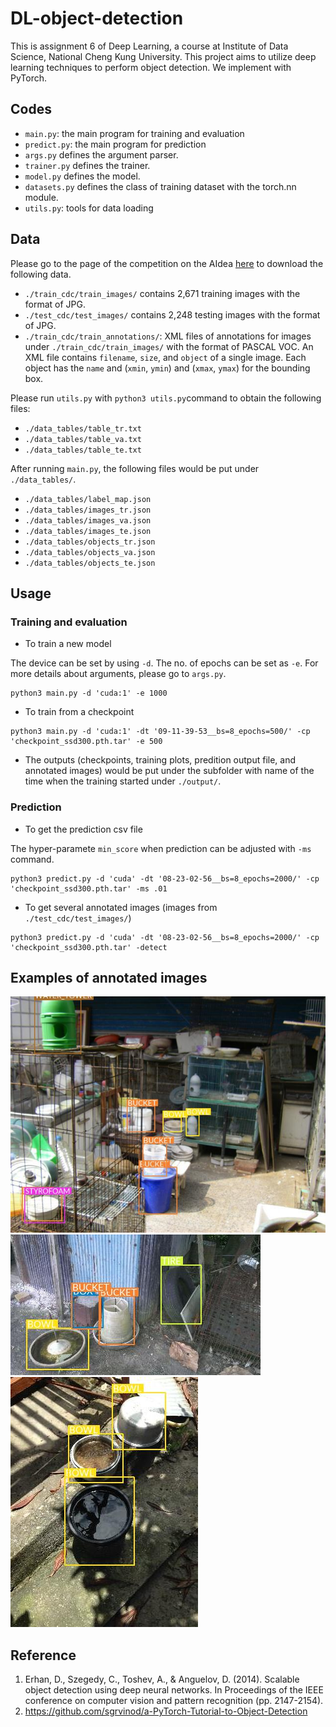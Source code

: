 # DL-object-detection

This is assignment 6 of Deep Learning, a course at Institute of Data Science, National Cheng Kung University. This project aims to utilize deep learning techniques to perform object detection. We implement with PyTorch.

## Codes

- `main.py`: the main program for training and evaluation
- `predict.py`: the main program for prediction
- `args.py` defines the argument parser.
- `trainer.py` defines the trainer.
- `model.py` defines the model.
- `datasets.py` defines the class of training dataset with the torch.nn module.
- `utils.py`: tools for data loading 

## Data

Please go to the page of the competition on the AIdea [here](https://aidea-web.tw/topic/cc2d8ec6-dfaf-42bd-8a4a-435bffc8d071) to download the following data.

- `./train_cdc/train_images/` contains 2,671 training images with the format of JPG.
- `./test_cdc/test_images/` contains 2,248 testing images with the format of JPG.
- `./train_cdc/train_annotations/`: XML files of annotations for images under `./train_cdc/train_images/` with the format of PASCAL VOC. An XML file contains `filename`, `size`, and `object` of a single image. Each object has the `name` and (`xmin`, `ymin`) and (`xmax`, `ymax`) for the bounding box.

Please run `utils.py` with `python3 utils.py`command to obtain the following files:

- `./data_tables/table_tr.txt`
- `./data_tables/table_va.txt`
- `./data_tables/table_te.txt`

After running `main.py`, the following files would be put under `./data_tables/`.

- `./data_tables/label_map.json`
- `./data_tables/images_tr.json`
- `./data_tables/images_va.json`
- `./data_tables/images_te.json`
- `./data_tables/objects_tr.json`
- `./data_tables/objects_va.json`
- `./data_tables/objects_te.json`

## Usage

### Training and evaluation

- To train a new model

The device can be set by using `-d`. The no. of epochs can be set as `-e`. For more details about arguments, please go to `args.py`.

```
python3 main.py -d 'cuda:1' -e 1000
```

- To train from a checkpoint

```
python3 main.py -d 'cuda:1' -dt '09-11-39-53__bs=8_epochs=500/' -cp 'checkpoint_ssd300.pth.tar' -e 500
```

- The outputs (checkpoints, training plots, predition output file, and annotated images) would be put under the subfolder with name of the time when the training started under `./output/`.

### Prediction

- To get the prediction csv file

The hyper-paramete `min_score` when prediction can be adjusted with `-ms` command. 

```
python3 predict.py -d 'cuda' -dt '08-23-02-56__bs=8_epochs=2000/' -cp 'checkpoint_ssd300.pth.tar' -ms .01
```

- To get several annotated images (images from `./test_cdc/test_images/`)

```
python3 predict.py -d 'cuda' -dt '08-23-02-56__bs=8_epochs=2000/' -cp 'checkpoint_ssd300.pth.tar' -detect
```

## Examples of annotated images

![](./annotated_images/annotated_201209052.jpg)
![](./annotated_images/annotated_201307104.jpg)
![](./annotated_images/annotated_201507034.jpg)

## Reference

1. Erhan, D., Szegedy, C., Toshev, A., & Anguelov, D. (2014). Scalable object detection using deep neural networks. In Proceedings of the IEEE conference on computer vision and pattern recognition (pp. 2147-2154).
2. https://github.com/sgrvinod/a-PyTorch-Tutorial-to-Object-Detection
